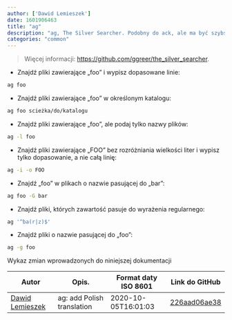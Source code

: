 ```yaml
---
author: ['Dawid Lemieszek']
date: 1601906463
title: "ag"
description: "ag, The Silver Searcher. Podobny do ack, ale ma być szybszy."
categories: "common"
---
```

> Więcej informacji: <https://github.com/ggreer/the_silver_searcher>.

- Znajdź pliki zawierające „foo” i wypisz dopasowane linie:

```bash
ag foo
```

- Znajdź pliki zawierające „foo” w określonym katalogu:

```bash
ag foo scieżka/do/katalogu
```

- Znajdź pliki zawierające „foo”, ale podaj tylko nazwy plików:

```bash
ag -l foo
```

- Znajdź pliki zawierające „FOO” bez rozróżniania wielkości liter i wypisz tylko dopasowanie, a nie całą linię:

```bash
ag -i -o FOO
```

- Znajdź „foo” w plikach o nazwie pasującej do „bar”:

```bash
ag foo -G bar
```

- Znajdź pliki, których zawartość pasuje do wyrażenia regularnego:

```bash
ag '^ba(r|z)$'
```

- Znajdź pliki o nazwie pasującej do „foo”:

```bash
ag -g foo
```
Wykaz zmian wprowadzonych do niniejszej dokumentacji


Autor | Opis. | Format daty ISO 8601 | Link do GitHub
------|-----|-----|-----
[Dawid Lemieszek](mailto:mrszymeq@gmail.com) | ag: add Polish translation | 2020-10-05T16:01:03 | [226aad06ae38](https://github.com/tldr-pages/tldr/commit/226aad06ae3825de94ff04e9ef021c371ea777d2)

